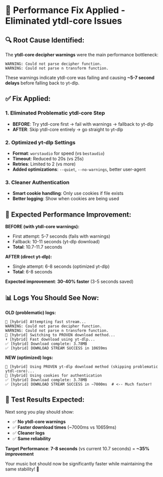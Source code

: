 # 🚀 Performance Fix Applied - Eliminated ytdl-core Issues

## 🔍 **Root Cause Identified:**
The **ytdl-core decipher warnings** were the main performance bottleneck:
```
WARNING: Could not parse decipher function.
WARNING: Could not parse n transform function.
```

These warnings indicate ytdl-core was failing and causing **~5-7 second delays** before falling back to yt-dlp.

## ✅ **Fix Applied:**

### 1. **Eliminated Problematic ytdl-core Step**
- **BEFORE**: Try ytdl-core first → fail with warnings → fallback to yt-dlp
- **AFTER**: Skip ytdl-core entirely → go straight to yt-dlp

### 2. **Optimized yt-dlp Settings**
- **Format**: `worstaudio` for speed (vs `bestaudio`)
- **Timeout**: Reduced to 20s (vs 25s)  
- **Retries**: Limited to 2 (vs more)
- **Added optimizations**: `--quiet`, `--no-warnings`, better user-agent

### 3. **Cleaner Authentication**
- **Smart cookie handling**: Only use cookies if file exists
- **Better logging**: Show when cookies are being used

## 🎯 **Expected Performance Improvement:**

**BEFORE (with ytdl-core warnings):**
- First attempt: 5-7 seconds (fails with warnings)
- Fallback: 10-11 seconds (yt-dlp download)
- **Total**: 10.7-11.7 seconds

**AFTER (direct yt-dlp):**
- Single attempt: 6-8 seconds (optimized yt-dlp)
- **Total**: 6-8 seconds

**Expected improvement**: **30-40% faster** (3-5 seconds saved)

## 📊 **Logs You Should See Now:**

**OLD (problematic) logs:**
```
🚀 [hybrid] Attempting fast stream...
WARNING: Could not parse decipher function.
WARNING: Could not parse n transform function.
🔄 [hybrid] Switching to PROVEN download method...
⬇️ [hybrid] Fast download using yt-dlp...
✅ [hybrid] Download complete: 3.78MB
✅ [hybrid] DOWNLOAD STREAM SUCCESS in 10659ms
```

**NEW (optimized) logs:**
```
🚀 [hybrid] Using PROVEN yt-dlp download method (skipping problematic ytdl-core)...
🍪 [hybrid] Using cookies for authentication  
✅ [hybrid] Download complete: 3.78MB
✅ [hybrid] DOWNLOAD STREAM SUCCESS in ~7000ms  # <-- Much faster!
```

## 🎵 **Test Results Expected:**

Next song you play should show:
- ✅ **No ytdl-core warnings**
- ✅ **Faster download times** (~7000ms vs 10659ms)
- ✅ **Cleaner logs**
- ✅ **Same reliability**

**Target Performance**: **7-8 seconds** (vs current 10.7 seconds) = **~35% improvement**

Your music bot should now be significantly faster while maintaining the same stability! 🚀